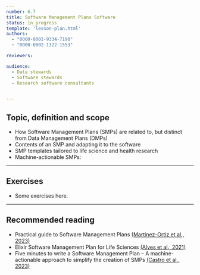 ```yaml
---
number: 6.7
title: Software Management Plans Software
status: in_progress
template: 'lesson-plan.html'
authors:
  - "0000-0001-9334-7190"
  - "0000-0002-1322-1553"

reviewers:

audience:
  - Data stewards
  - Software stewards
  - Research software consultants


--- 
```


## Topic, definition and scope

* How Software Management Plans (SMPs) are related to, but distinct from Data Management Plans (DMPs)
* Contents of an SMP and adapting it to the software 
* SMP templates tailored to life science and health research
* Machine-actionable SMPs:

---

## Exercises

* Some exercises here.

--- 

## Recommended reading

* Practical guide to Software Management Plans [(Martinez-Ortiz et al., 2023)](https://doi.org/10.5281/zenodo.7038280) 
* Elixir Software Management Plan for Life Sciences [(Alves et al., 2021)](https://doi.org/10.37044/osf.io/k8znb)
* Five minutes to write a Software Management Plan – A machine-actionable approach to simplify the creation of SMPs [(Castro et al., 2023)](https://doi.org/10.5281/zenodo.10374838)